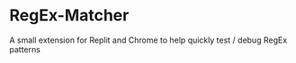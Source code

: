 # RegEx-Matcher
A small extension for Replit and Chrome to help quickly test / debug RegEx patterns
